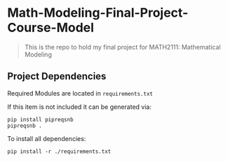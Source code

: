 # Math-Modeling-Final-Project-Course-Model

> This is the repo to hold my final project for MATH2111: Mathematical Modeling

## Project Dependencies
Required Modules are located in `requirements.txt`

If this item is not included it can be generated via:

```shell
pip install pipreqsnb
pipreqsnb .
```

To install all dependencies:

```shell
pip install -r ./requirements.txt
```